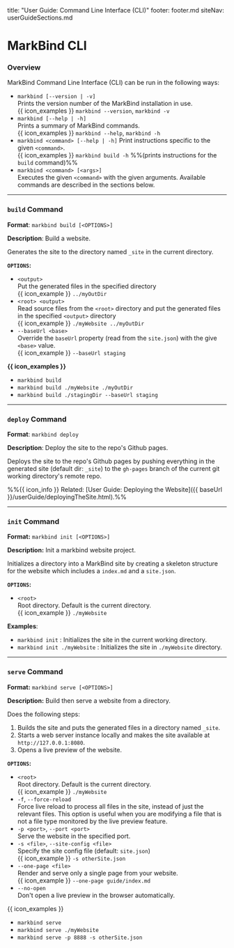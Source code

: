 <frontmatter>
  title: "User Guide: Command Line Interface (CLI)"
  footer: footer.md
  siteNav: userGuideSections.md
</frontmatter>

<include src="../common/header.md" />

<div class="website-content">

# MarkBind CLI

### Overview

MarkBind Command Line Interface (CLI) can be run in the following ways:

* `markbind [--version | -v]`<br>
  Prints the version number of the MarkBind installation in use.<br>
  {{ icon_examples }} `markbind --version`, `markbind -v`
* `markbind [--help | -h]`<br>
  Prints a summary of MarkBind commands.<br>
  {{ icon_examples }} `markbind --help`, `markbind -h`
* `markbind <command> [--help | -h]`
  Print instructions specific to the given `<command>`.<br>
  {{ icon_examples }} `markbind build -h` %%(prints instructions for the `build` command)%%
* `markbind <command> [<args>]`<br>
  Executes the given `<command>` with the given arguments. Available commands are described in the sections below.

<hr><!-- ========================================================================== -->

### `build` Command

**Format**: `markbind build [<OPTIONS>] `

**Description**: Build a website.

Generates the site to the directory named `_site` in the current directory.

**`OPTIONS`:**
* `<output>`<br>
  Put the generated files in the specified directory<br>
  {{ icon_example }} `../myOutDir`
* `<root> <output>`<br>
  Read source files from the `<root>` directory and put the generated files in the specified `<output>` directory<br>
  {{ icon_example }} `./myWebsite ../myOutDir`
* `--baseUrl <base>`<br>
  Override the `baseUrl` property (read from the `site.json`) with the give `<base>` value.<br>
  {{ icon_example }} `--baseUrl staging`

**{{ icon_examples }}**
* `markbind build`
* `markbind build ./myWebsite ./myOutDir`
* `markbind build ./stagingDir --baseUrl staging`
<hr><!-- ========================================================================== -->

### `deploy` Command

**Format**: `markbind deploy`

**Description**: Deploy the site to the repo's Github pages.

Deploys the site to the repo's Github pages by pushing everything in the generated site (default dir: `_site`) to the `gh-pages` branch of the current git working directory's remote repo.

%%{{ icon_info }} Related: [User Guide: Deploying the Website]({{ baseUrl }}/userGuide/deployingTheSite.html).%%

<hr><!-- ========================================================================== -->

### `init` Command

**Format:** `markbind init [<OPTIONS>]`

**Description:** Init a markbind website project.

Initializes a directory into a MarkBind site by creating a skeleton structure for the website which includes a `index.md` and a `site.json`.

**`OPTIONS`:**
* `<root>`<br>
  Root directory. Default is the current directory.<br>
  {{ icon_example }} `./myWebsite`

**Examples**:
* `markbind init` : Initializes the site in the current working directory.
* `markbind init ./myWebsite` : Initializes the site in `./myWebsite` directory.

<hr><!-- ========================================================================== -->

### `serve` Command

**Format:** `markbind serve [<OPTIONS>]`

**Description:** Build then serve a website from a directory.

Does the following steps:
1. Builds the site and puts the generated files in a directory named `_site`.
1. Starts a web server instance locally and makes the site available at `http://127.0.0.1:8080`.
1. Opens a <trigger trigger="click" for="modal:cliCommands-livePreview">live preview</trigger> of the website.

<modal large title="Live Preview" id="modal:cliCommands-livePreview">
<include src="glossary.md#live-preview" inline/>
</modal>

**`OPTIONS`:**
* `<root>`<br>
  Root directory. Default is the current directory.<br>
  {{ icon_example }} `./myWebsite`
* `-f`, `--force-reload`<br>
   Force live reload to process all files in the site, instead of just the relevant files. This option is useful when you are modifying a file that is not a file type monitored by the <trigger trigger="click" for="modal:cliCommands-livePreview">live preview</trigger> feature.
* `-p <port>`, `--port <port>`<br>
    Serve the website in the specified port.
* `-s <file>`, `--site-config <file>`<br>
   Specify the site config file (default: `site.json`)<br>
   {{ icon_example }} `-s otherSite.json`
* `--one-page <file>`<br>
   Render and serve only a single page from your website.<br>
  {{ icon_example }} `--one-page guide/index.md`
* `--no-open`<br>
   Don't open a live preview in the browser automatically.

{{ icon_examples }}
* `markbind serve`
* `markbind serve ./myWebsite`
* `markbind serve -p 8888 -s otherSite.json`

</div>
